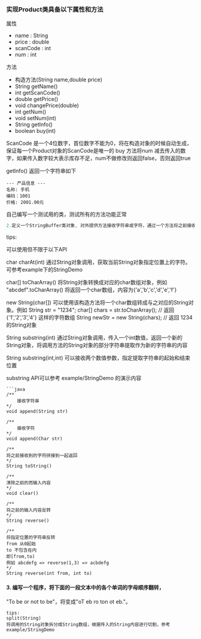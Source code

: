 

### 实现Product类具备以下属性和方法

属性
- name : String
- price : double
- scanCode : int
- num : int

方法
- 构造方法(String name,double price)
- String getName()
- int getScanCode()
- double getPrice()
- void changePrice(double)
- int getNum()
- void setNum(int)
- String getInfo()
- boolean buy(int)

ScanCode 是一个4位数字，首位数字不能为0，将在构造对象的时候自动生成，保证每一个Product对象的ScanCode是唯一的
buy 方法将num 减去传入的数字，如果传入数字较大表示库存不足，num不做修改则返回false，否则返回true

getInfo() 返回一个字符串如下
```
--- 产品信息 ---
名称: 手机
编码：1001
价格: 2001.00元
```

自己编写一个测试用的类，测试所有的方法功能正常

```java
2.定义一个StringBuffer类对象, 对外提供方法接收字符串或字符，通过一个方法将之前接收到的字符拼接到一起返回

```
tips:

可以使用但不限于以下API

char charAt(int)
通过String对象调用，获取当前String对象指定位置上的字符。可参考example下的StringDemo

char[] toCharArray()
将String对象转换成对应的char数组对象，例如
"abcdef".toCharArray() 将返回一个char数组，内容为{'a','b','c','d','e','f'}

new String(char[])
可以使用该构造方法将一个char数组转成与之对应的String对象。例如
String str = "1234";
char[] chars = str.toCharArray(); // 返回 {'1','2','3','4'} 这样的字符数组
String newStr = new String(chars); // 返回 1234 的String对象

String substring(int)
通过String对象调用，传入一个int数值，返回一个新的String对象，将调用方法的String对象的部分字符串提取作为新的字符串的内容

String substring(int,int)
可以接收两个数值参数，指定提取字符串的起始和结束位置

substring  API可以参考 example/StringDemo 的演示内容

```
```java
/**
    接收字符串
*/
void append(String str)
```

```
/**
    接收字符
*/
void append(Char str)
```

```
/**
将之前接收到的字符拼接到一起返回
*/
String toString()
```

```
/**
清除之前的而输入内容
*/
void clear()
```

```
/**
将之前的输入内容反转
*/
String reverse()
```

```
/**
将指定位置的字符串反转
from 从0起始
to 不包含在内
即[from,to)
例如 abcdefg => reverse(1,3) => acbdefg
*/
String reverse(int from, int to)
```

#### 3. 编写一个程序，将下面的一段文本中的各个单词的字母顺序翻转，
"To be or not to be"，将变成"oT eb ro ton ot eb."。

```
tips:
split(String)
将调用的String对象拆分成String数组，根据传入的String内容进行切割，参考example/StringDemo
```
```